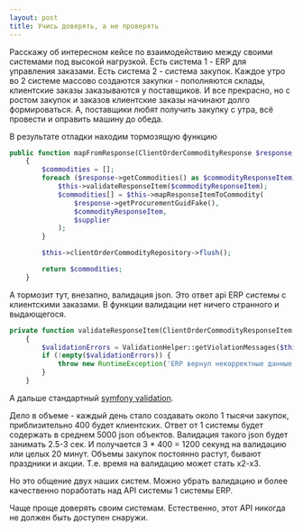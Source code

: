 ```yaml
---
layout: post
title: Учись доверять, а не проверять
---
```


Расскажу об интересном кейсе по взаимодействию между своими системами под высокой нагрузкой. 
Есть система 1 - ERP для управления заказами. Есть система 2 - система закупок. 
Каждое утро во 2 системе массово создаются закупки - пополняются склады, клиентские заказы заказываются у поставщиков.
И все прекрасно, но с ростом закупок и заказов клиентские заказы начинают долго формироваться. 
А, поставщики любят получить закупку с утра, всё провести и оправить машину до обеда.

В результате отладки находим тормозящую функцию

```php
public function mapFromResponse(ClientOrderCommodityResponse $response, ?Supplier $supplier): array
    {
        $commodities = [];
        foreach ($response->getCommodities() as $commodityResponseItem) {
            $this->validateResponseItem($commodityResponseItem);
            $commodities[] = $this->mapResponseItemToCommodity(
                $response->getProcurementGuidFake(),
                $commodityResponseItem,
                $supplier
            );
        }

        $this->clientOrderCommodityRepository->flush();

        return $commodities;
    }
```

А тормозит тут, внезапно, валидация json. Это ответ api ERP системы с клиентскими заказами. В функции валидации нет ничего странного и выдающегося.

```php
private function validateResponseItem(ClientOrderCommodityResponseItem $item): void
    {
        $validationErrors = ValidationHelper::getViolationMessages($this->validator->validate($item));
        if (!empty($validationErrors)) {
            throw new RuntimeException('ERP вернул некорректные данные: ' . implode('', $validationErrors));
        }
    }
```

А дальше стандартный [symfony validation](https://symfony.com/doc/current/validation.html). 


Дело в объеме - каждый день стало создавать около 1 тысячи закупок, приблизительно 400 будет клиентских.
Ответ от 1 системы будет содержать в среднем 5000 json объектов. Валидация такого json будет занимать 2.5-3 сек.
И получается 3 * 400 = 1200 секунд на валидацию или целых 20 минут. Объемы закупок постоянно растут, бывают праздники и акции.
Т.е. время на валидацию может стать x2-x3.

Но это общение двух наших систем. Можно убрать валидацию и более качественно поработать над API системы 1 системы ERP.

Чаще проще доверять своим системам. Естественно, этот API никогда не должен быть доступен снаружи.